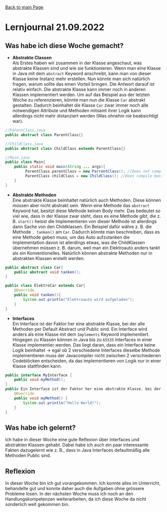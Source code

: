 [Back to main Page](./../../README.md)

# Lernjournal 21.09.2022
## Was habe ich diese Woche gemacht?
- **Abstrakte Classen**<br/>
Als Erstes haben wir zusammen in der Klasse angeschaut, was abstrakte Klassen sind und wie sie funktionieren. Wenn man eine Klasse in Java mit dem `abstract` Keyword anschreibt, kann man von dieser Klasse keine Instanz mehr erstellen. Nun könnte man sich natürlich fragen, warum sollte das einen Vorteil bringen. Die Antwort darauf ist relativ einfach. Die abstrakte Klasse kann immer noch in anderen Klassen implementiert werden. Um auf das Beispiel aus der letzten Woche zu referenzieren, könnte man nun die Klasse `Car` abstrakt gestalten. Dadurch beinhaltet die Klasse `Car` zwar immer noch alle notwendigen Attribute und Methoden mitsamt ihrer Logik kann allerdings nicht mehr distanziert werden (Was ohnehin nie beabsichtigt war).

```java 
//ParentClass.java
public abstract class ParentClass{}

//ChildClass.java
public abstract class ChildClass extends ParentClass{}

//Main.java
public class Main{
    public static void main(String ... args){
         ParentClass parentClass = new ParrentClass(); //Does not compile because class in abstract
         ParentClass childClass = new ChildClass(); //Does compile because it is inizalized with child class
    }
}
```
- **Abstrakte Methoden** <br/>
Eine abstrakte Klasse beinhaltet natürlich auch Methoden. Diese können müssen aber nicht abstrakt sein. Wenn eine Methode das `abstract` Keyword hat, besitzt diese Methode keinen Body mehr. Das bedeutet so viel wie, dass in der Klasse zwar steht, dass es eine Methode gibt, die z. B. `start()` heisst die Implementieren von dieser Methode ist allerdings dann Sache von den Childklassen. Ein Beispiel dafür währe z. B. die Methode `. tanken()` am `Car`. Dadurch könnte man beschreiben, dass es eine Methode geben muss, um das Auto aufzutanken die Implementation davon ist allerdings etwas, was die ChildKlassen übernehmen müssen z. B. darum, weil man ein Elektroauto anders tankt als ein Konventionelles. Natürlich können abstrakte Methoden nur in abstrakten Klassen erstellt werden.

```java
public abstract class Car{
    public abstract void tanken();
}

public class ElektroCar extends Car{
    @Override
    public void tanken(){
        System.out.println("Elektroauto wird aufgeladen");
    }
}
```
- **Interfaces**<br/>
Ein Interface ist der Faktor her eine abstrakte Klasse, bei der alle Methoden per Default Abstract und Public sind. Ein Interface wird anders als eine Klasse mit dem `Implements` Keyword implementiert. Hingegen zu Klassen können in Java bis zu `65535` Interfaces in einer Klasse implementier werden. Das liegt daran, dass ein Interface keine Logik beinhaltet -> egal ob 2 verschiedene Interfaces dieselbe Methode implementieren muss der Javacompiler nicht zwischen 2 verschiedenen Codeblöcken entscheiden, da das implementieren von Logik nur in einer Klasse stattfinden kann.

```java
public interface MyInterface {
    public void myMethod();
}
public Ein Interface ist der Faktor her eine abstrakte Klasse, bei der alle Methoden per Default Abstract und Public sind. Ein Interface wird anders als eine Klasse mit dem `Implements` Keyword implementiert. Hingegen zu Klassen können in Java bis zu `65535` Interfaces in einer Klasse implementier werden. Das liegt daran, dass ein Interface keine Logik beinhaltet -> egal ob 2 verschiedene Interfaces dieselbe Methode implementieren muss der Javacompiler nicht zwischen 2 verschiedenen Codeblöcken entscheiden, da das implementieren von Logik nur in einer Klasse stattfinden kann.class MyClass implements MyInterface {
    @Override
    public void myMethod() {
        System.out.println("Hello World!");
    }
}
```
## Was habe ich gelernt?
Ich habe in dieser Woche eine gute Reflexion über Interfaces und abstrakten Klassen gehabt. Dabei habe ich auch ein paar interessante Fakten dazugelernt wie z. B., dass in Java Interfaces defaultmäßig alle Methoden Public sind.
## Reflexion
In dieser Woche bin ich gut vorangekommen. Ich konnte alles im Unterricht, behandelte gut und konnte daher auch die Aufgaben ohne grössere Probleme lösen. In der nächsten Woche muss ich noch an den Handlungskompetenzen weiterarbeiten, da ich diese Woche da nicht sonderlich weit gekommen bin.
